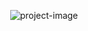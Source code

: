 <p align="center"><img src="https://socialify.git.ci/DogeBloxy/Plugin_Wordpress_Tarteaucitron_Tiago_Labro/image?font=Raleway&amp;language=1&amp;name=1&amp;owner=1&amp;pattern=Overlapping+Hexagons&amp;stargazers=1&amp;theme=Dark" alt="project-image"></p>
